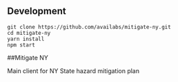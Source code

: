
## Development
```
git clone https://github.com/availabs/mitigate-ny.git
cd mitigate-ny
yarn install
npm start
```



##Mitigate NY
 
   Main client for NY State hazard mitigation plan
